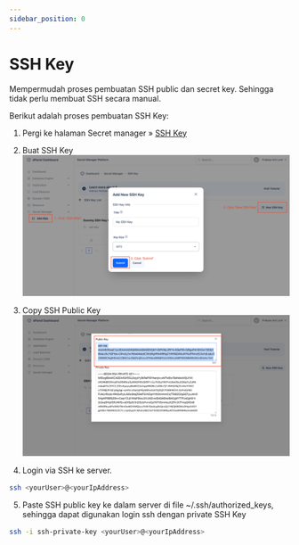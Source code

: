 ```yaml
---
sidebar_position: 0
---
```


# SSH Key

Mempermudah proses pembuatan SSH public dan secret key. Sehingga tidak perlu membuat SSH secara manual.

Berikut adalah proses pembuatan SSH Key:

1. Pergi ke halaman Secret manager &raquo; [SSH Key](https://cloud.terpusat.com/secret/ssh-key)

2. Buat SSH Key
![Create SSH Key](./../../../assets/create-ssh-key.png)

3. Copy SSH Public Key 
![Copy SSH Key](./../../../assets/copy-ssh-key.png)

4. Login via SSH ke server.

```sh
ssh <yourUser>@<yourIpAddress>
```

5. Paste SSH public key ke dalam server di file ~/.ssh/authorized_keys, sehingga dapat digunakan login ssh dengan private SSH Key

```sh
ssh -i ssh-private-key <yourUser>@<yourIpAddress>
```